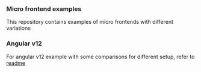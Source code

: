 ### Micro frontend examples

This repository contains examples of micro frontends with different variations

### Angular v12

For angular v12 example with some comparisons for different setup, refer to [readme](./angular-v12/README.md)
